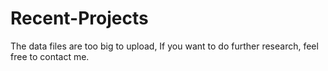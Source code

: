 # Recent-Projects
The data files are too big to upload, If you want to do further research, feel free to contact me. 
